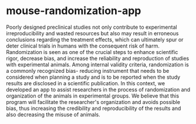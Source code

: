 # mouse-randomization-app
Poorly designed preclinical studies not only contribute to experimental
irreproducibility and wasted resources but also may result in erroneous
conclusions regarding the treatment effects, which can ultimately spur or deter
clinical trials in humans with the consequent risk of harm. Randomization is
seen as one of the crucial steps to enhance scientific rigor, decrease bias, and
increase the reliability and reproduction of studies with experimental animals.
Among internal validity criteria, randomization is a commonly recognized bias-
reducing instrument that needs to be considered when planning a study and is
to be reported when the study results are disclosed in a scientific publication.
In this context, we developed an app to assist researchers in the process
of randomization and organization of the animals in experimental groups. We
believe that this program will facilitate the researcher&#39;s organization and avoids
possible bias, thus increasing the credibility and reproducibility of the results
and also decreasing the misuse of animals.
